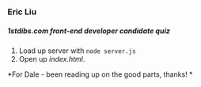 ### Eric Liu ###
##### 1stdibs.com front-end developer candidate quiz #####
1. Load up server with `node server.js`
2. Open up *index.html*.

*For Dale - been reading up on the good parts, thanks! *
